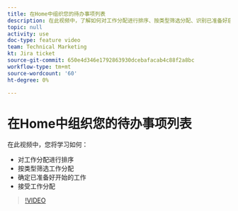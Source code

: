 ```yaml
---
title: 在Home中组织您的待办事项列表
description: 在此视频中，了解如何对工作分配进行排序、按类型筛选分配、识别已准备好启动的工作以及接受工作分配。
topic: null
activity: use
doc-type: feature video
team: Technical Marketing
kt: Jira ticket
source-git-commit: 650e4d346e1792863930dcebafacab4c88f2a8bc
workflow-type: tm+mt
source-wordcount: '60'
ht-degree: 0%

---
```


# 在Home中组织您的待办事项列表

在此视频中，您将学习如何：

* 对工作分配进行排序
* 按类型筛选工作分配
* 确定已准备好开始的工作
* 接受工作分配

>[!VIDEO](https://video.tv.adobe.com/v/335099/?quality=12&learn=on)
